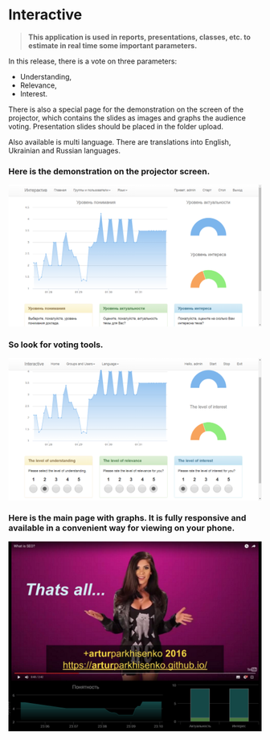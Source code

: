 # Interactive

> __This application is used in reports, presentations, classes, etc. to estimate in real time some important parameters.__

In this release, there is a vote on three parameters: 

* Understanding, 
* Relevance, 
* Interest.

There is also a special page for the demonstration on the screen of the projector, which contains the slides as images and graphs the audience voting.
Presentation slides should be placed in the folder upload.

Also available is multi language. There are translations into English, Ukrainian and Russian languages.

### Here is the demonstration on the projector screen.

![New display](https://raw.githubusercontent.com/John316/interactive/master/images/intro3.png)

### So look for voting tools.

![New display](https://raw.githubusercontent.com/John316/interactive/master/images/intro4.png)

### Here is the main page with graphs. It is fully responsive and available in a convenient way for viewing on your phone.

![New display](https://raw.githubusercontent.com/John316/interactive/master/images/intro.png)
